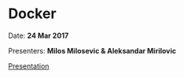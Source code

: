 # Docker
Date: **24 Mar 2017**

Presenters: **Milos Milosevic & Aleksandar Mirilovic**

[Presentation](https://gitpitch.com/rbtree/rbt-lectures/2017-03-mmam-docker)
